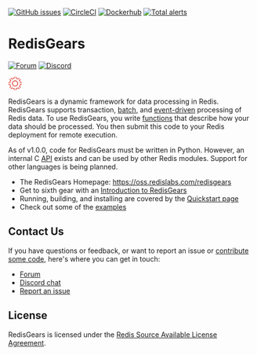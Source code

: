[![GitHub issues](https://img.shields.io/github/release/RedisGears/RedisGears.svg?sort=semver)](https://github.com/RedisGears/RedisGears/releases)
[![CircleCI](https://circleci.com/gh/RedisGears/RedisGears/tree/master.svg?style=svg)](https://circleci.com/gh/RedisGears/RedisGears/tree/master)
[![Dockerhub](https://img.shields.io/badge/dockerhub-redislabs%2Fredisgears-blue)](https://hub.docker.com/r/redislabs/redisgears/tags/)
[![Total alerts](https://img.shields.io/lgtm/alerts/g/RedisGears/RedisGears.svg?logo=lgtm&logoWidth=18)](https://lgtm.com/projects/g/RedisGears/RedisGears/alerts/)

# RedisGears
[![Forum](https://img.shields.io/badge/Forum-RedisGears-blue)](https://forum.redislabs.com/c/modules/redisgears)
[![Discord](https://img.shields.io/discord/697882427875393627?style=flat-square)](https://discord.gg/6yaVTtp)

<img src="docs/images/RedisGears.png" alt="logo" style="width: 2em; vertical-align: middle;"/> 

RedisGears is a dynamic framework for data processing in Redis. RedisGears supports transaction, [batch](docs/glossary.md#batch-processing), and [event-driven](docs/glossary.md#event-processing) processing of Redis data. To use RedisGears, you write [functions](docs/functions.md) that describe how your data should be processed. You then submit this code to your Redis deployment for remote execution.

As of v1.0.0, code for RedisGears must be written in Python. However, an internal C [API](glossary.md#api) exists and can be used by other Redis modules. Support for other languages is being planned.

* The RedisGears Homepage: https://oss.redislabs.com/redisgears
* Get to sixth gear with an [Introduction to RedisGears](https://oss.redislabs.com/redisgears/intro.html)
* Running, building, and installing are covered by the [Quickstart page](https://oss.redislabs.com/redisgears/quickstart.html)
* Check out some of the [examples](https://oss.redislabs.com/redisgears/examples.html)

## Contact Us
If you have questions or feedback, or want to report an issue or [contribute some code](https://cla-assistant.io/RedisGears/RedisGears), here's where you can get in touch:

  * [Forum](https://forum.redislabs.com/c/modules/redisgears)
  * [Discord chat](https://discord.gg/6yaVTtp)
  * [Report an issue](https://github.com/RedisGears/RedisGears/issues)

## License
RedisGears is licensed under the [Redis Source Available License Agreement](LICENSE).
